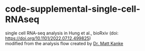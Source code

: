 # code-supplemental-single-cell-RNAseq
single cell RNA-seq analysis in Hung et al., bioRxiv (doi: https://doi.org/10.1101/2022.07.12.499825) <br>
modified from the analysis flow created by [Dr. Matt Kanke](https://github.com/CoderMatthias)
